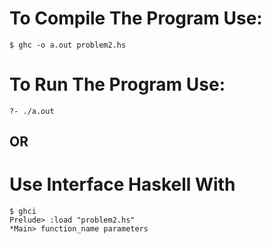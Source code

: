 # To Compile The Program Use:
	$ ghc -o a.out problem2.hs

# To Run The Program Use:
	?- ./a.out

## OR

# Use Interface Haskell With
	$ ghci
	Prelude> :load "problem2.hs"
	*Main> function_name parameters  